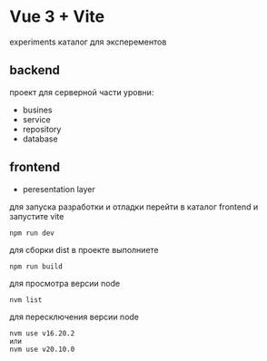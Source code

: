 # Vue 3 + Vite
experiments каталог для эксперементов

## backend

проект для серверной части уровни: 
- busines 
- service
- repository 
- database


## frontend 

- peresentation layer

для запуска разработки и отладки перейти в каталог frontend и запустите vite
```
npm run dev
```
для сборки dist в проекте выполниете 
```
npm run build
```

для просмотра версии node
```
nvm list
```
для пересключения версии node
```
nvm use v16.20.2  
или
nvm use v20.10.0
```